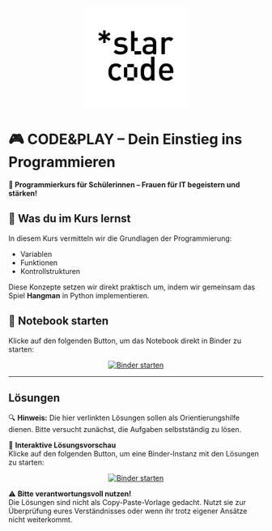 <p align="center">
  <picture>
    <source srcset="msc/img/starcode_light.png" media="(prefers-color-scheme: dark)">
    <img src="msc/img/starcode_dark.png" alt="Starcode Logo" width="200">
  </picture>
</p>

# 🎮 CODE&PLAY – Dein Einstieg ins Programmieren

**🚀 Programmierkurs für Schülerinnen – Frauen für IT begeistern und stärken!**



## 📖 Was du im Kurs lernst

In diesem Kurs vermitteln wir die Grundlagen der Programmierung:

- Variablen
- Funktionen
- Kontrollstrukturen

Diese Konzepte setzen wir direkt praktisch um, indem wir gemeinsam das Spiel **Hangman** in Python implementieren. 



## 📌 Notebook starten

Klicke auf den folgenden Button, um das Notebook direkt in Binder zu starten:

<p align="center">
  <a href="https://mybinder.org/v2/gh/perimora/starcode/main?labpath=main.ipynb">
    <img src="https://mybinder.org/badge_logo.svg" alt="Binder starten">
  </a>
</p>

---

## Lösungen

🔍 **Hinweis:** Die hier verlinkten Lösungen sollen als Orientierungshilfe dienen. Bitte versucht zunächst, die Aufgaben selbstständig zu lösen. 

📌 **Interaktive Lösungsvorschau**  
Klicke auf den folgenden Button, um eine Binder-Instanz mit den Lösungen zu starten:

<p align="center">
  <a href="https://mybinder.org/v2/gh/perimora/starcode/solution?labpath=main.ipynb" target="_blank">
    <img src="https://mybinder.org/badge_logo.svg" alt="Binder starten">
  </a>
</p>

⚠️ **Bitte verantwortungsvoll nutzen!**  
Die Lösungen sind nicht als Copy-Paste-Vorlage gedacht. Nutzt sie zur Überprüfung eures Verständnisses oder wenn ihr trotz eigener Ansätze nicht weiterkommt.

